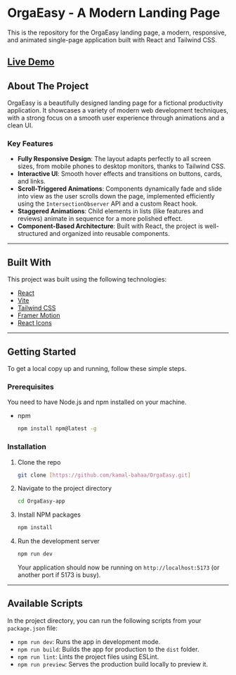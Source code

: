 # OrgaEasy - A Modern Landing Page

This is the repository for the OrgaEasy landing page, a modern, responsive, and animated single-page application built with React and Tailwind CSS.


**[ Live Demo ](https://orgaeasy-landing-page-elevvo.netlify.app/)**
---

## About The Project

OrgaEasy is a beautifully designed landing page for a fictional productivity application. It showcases a variety of modern web development techniques, with a strong focus on a smooth user experience through animations and a clean UI.

### Key Features

- **Fully Responsive Design**: The layout adapts perfectly to all screen sizes, from mobile phones to desktop monitors, thanks to Tailwind CSS.
- **Interactive UI**: Smooth hover effects and transitions on buttons, cards, and links.
- **Scroll-Triggered Animations**: Components dynamically fade and slide into view as the user scrolls down the page, implemented efficiently using the `IntersectionObserver` API and a custom React hook.
- **Staggered Animations**: Child elements in lists (like features and reviews) animate in sequence for a more polished effect.
- **Component-Based Architecture**: Built with React, the project is well-structured and organized into reusable components.

---

## Built With

This project was built using the following technologies:

- [React](https://reactjs.org/)
- [Vite](https://vitejs.dev/)
- [Tailwind CSS](https://tailwindcss.com/)
- [Framer Motion](https://www.framer.com/motion/)
- [React Icons](https://react-icons.github.io/react-icons/)

---

## Getting Started

To get a local copy up and running, follow these simple steps.

### Prerequisites

You need to have Node.js and npm installed on your machine.

- npm
  ```sh
  npm install npm@latest -g
  ```

### Installation

1.  Clone the repo
    ```sh
    git clone [https://github.com/kamal-bahaa/OrgaEasy.git]
    ```
2.  Navigate to the project directory
    ```sh
    cd OrgaEasy-app
    ```
3.  Install NPM packages
    ```sh
    npm install
    ```
4.  Run the development server
    ```sh
    npm run dev
    ```
    Your application should now be running on `http://localhost:5173` (or another port if 5173 is busy).

---

## Available Scripts

In the project directory, you can run the following scripts from your `package.json` file:

- `npm run dev`: Runs the app in development mode.
- `npm run build`: Builds the app for production to the `dist` folder.
- `npm run lint`: Lints the project files using ESLint.
- `npm run preview`: Serves the production build locally to preview it.
